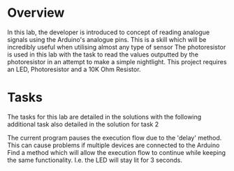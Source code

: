 # Overview 
In this lab, the developer is introduced to concept of reading analogue signals using the Arduino's analogue pins. This is a skill which will be incredibly useful when utilising almost any type of sensor
The photoresistor is used in this lab with the task to read the values outputted by the photoresistor in an attempt to make a simple nightlight.
This project requires an LED, Photoresistor and a 10K Ohm Resistor.

# Tasks
The tasks for this lab are detailed in the solutions with the following additional task also detailed in the solution for task 2

The current program pauses the execution flow due to the 'delay' method. This can cause problems if multiple devices are connected to the Arduino
Find a method which will allow the execution flow to continue while keeping the same functionality. I.e. the LED will stay lit for 3 seconds.
